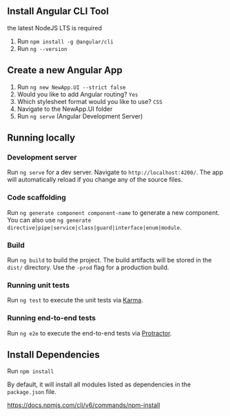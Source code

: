 ## Install Angular CLI Tool

the latest NodeJS LTS is required

1. Run ```npm install -g @angular/cli```
2. Run ```ng --version```

## Create a new Angular App

1. Run ```ng new NewApp.UI --strict false```
2. Would you like to add Angular routing? ```Yes```
3. Which stylesheet format would you like to use? ```CSS```
4. Navigate to the NewApp.UI folder
5. Run ```ng serve``` (Angular Development Server)

## Running locally

### Development server

Run `ng serve` for a dev server. Navigate to `http://localhost:4200/`. The app will automatically reload if you change any of the source files.

### Code scaffolding

Run `ng generate component component-name` to generate a new component. You can also use `ng generate directive|pipe|service|class|guard|interface|enum|module`.

### Build

Run `ng build` to build the project. The build artifacts will be stored in the `dist/` directory. Use the `-prod` flag for a production build.

### Running unit tests

Run `ng test` to execute the unit tests via [Karma](https://karma-runner.github.io).

### Running end-to-end tests

Run `ng e2e` to execute the end-to-end tests via [Protractor](http://www.protractortest.org/).

## Install Dependencies

Run ```npm install```

By default, it will install all modules listed as dependencies in the ```package.json``` file.

https://docs.npmjs.com/cli/v6/commands/npm-install

